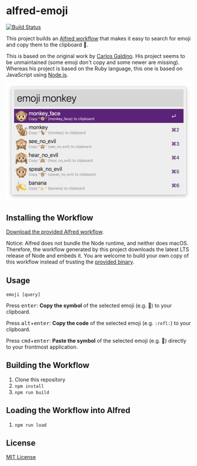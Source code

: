 # alfred-emoji

[![Build Status](https://travis-ci.org/jsumners/alfred-emoji.svg?branch=master)](https://travis-ci.org/jsumners/alfred-emoji)

This project builds an [Alfred workflow][alfred] that makes it easy to search
for emoji and copy them to the clipboard 🤘.

This is based on the original work by [Carlos Galdino][carlos]. His project
seems to be unmaintained (some emoji don't copy and some newer are missing).
Whereas his project is based on the Ruby language, this one is based on
JavaScript using [Node.js][node].

![screenshot](images/screenshot.png)

## Installing the Workflow

[Download the provided Alfred workflow][releases].

Notice: Alfred does not bundle the Node runtime, and neither does macOS.
Therefore, the workflow generated by this project downloads the latest LTS
release of Node and embeds it. You are welcome to build your own copy of this
workflow instead of trusting the [provided binary][releases].

[alfred]: https://alfredapp.com/
[carlos]: https://github.com/carlosgaldino/alfred-emoji-workflow/
[node]: https://nodejs.org/
[releases]: https://github.com/jsumners/alfred-emoji/releases

## Usage

```
emoji [query]
```

Press <kbd>enter</kbd>: **Copy the symbol** of the selected emoji (e.g. 🤣) to
your clipboard.

Press <kbd>alt</kbd>+<kbd>enter</kbd>: **Copy the code** of the selected emoji
(e.g. `:rofl:`) to your clipboard.

Press <kbd>cmd</kbd>+<kbd>enter</kbd>: **Paste the symbol** of the selected
emoji (e.g. 🤣) directly to your frontmost application.

## Building the Workflow

1. Clone this repository
2. `npm install`
3. `npm run build`

## Loading the Workflow into Alfred

1. `npm run load`

## License

[MIT License](http://jsumners.mit-license.org/)
